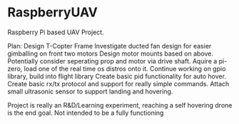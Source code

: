 # RaspberryUAV

Raspberry Pi based UAV Project.

Plan:
Design T-Copter Frame
Investigate ducted fan design for easier gimballing on front two motors
Design motor mounts based on above. Potentially consider seperating prop and motor via drive shaft.
Aquire a pi-zero, load one of the real time os distros onto it.
Continue working on gpio library, build into flight library
Create basic pid functionality for auto hover.
Create basic rx/tx protocol and support for really simple commands.
Attach small ultrasonic sensor to support landing and hovering.

Project is really an R&D/Learning experiment, reaching a self hovering drone is the end goal. Not intended to be a fully functioning 
